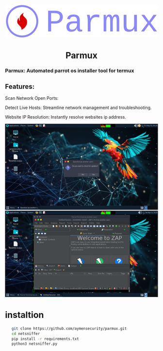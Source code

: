 <center><img src="./logo.jpg"></center>
<h1 align="center">Parmux</h1>
<h3>Parmux: Automated parrot os installer tool for termux</h3>

<h2>Features:</h2>

 Scan Network Open Ports:  

 Detect Live Hosts: Streamline network management and troubleshooting.
 
 Website IP Resolution: Instantly resolve websites ip address.
 
<center><img src="./parr1.jpg"></center

<center><img src="./parr2.jpg"></center> 



 
# instaltion 

```bash
   git clone https://github.com/aymensecurity/parmux.git
   cd netsniffer
   pip install -r requirements.txt 
   python3 netsniffer.py
```
